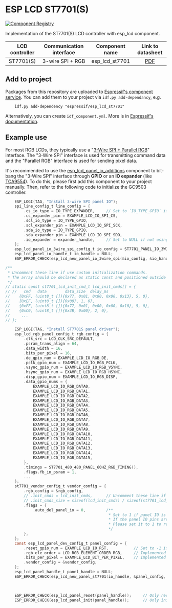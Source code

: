 # ESP LCD ST7701(S)

[![Component Registry](https://components.espressif.com/components/espressif/esp_lcd_st7701/badge.svg)](https://components.espressif.com/components/espressif/esp_lcd_st7701)

Implementation of the ST7701(S) LCD controller with esp_lcd component.

| LCD controller | Communication interface | Component name |                              Link to datasheet                               |
| :------------: | :---------------------: | :------------: | :--------------------------------------------------------------------------: |
|    ST7701(S)     |    3-wire SPI + RGB     | esp_lcd_st7701 | [PDF](https://dl.espressif.com/AE/esp-iot-solution/ST7701S_SPEC_%20V1.4.pdf) |

## Add to project

Packages from this repository are uploaded to [Espressif's component service](https://components.espressif.com/).
You can add them to your project via `idf.py add-dependancy`, e.g.

```
    idf.py add-dependency "espressif/esp_lcd_st7701"
```

Alternatively, you can create `idf_component.yml`. More is in [Espressif's documentation](https://docs.espressif.com/projects/esp-idf/en/latest/esp32/api-guides/tools/idf-component-manager.html).

## Example use

For most RGB LCDs, they typically use a "[3-Wire SPI + Parallel RGB](https://focuslcds.com/3-wire-spi-parallel-rgb-interface-fan4213/)" interface. The "3-Wire SPI" interface is used for transmitting command data and the "Parallel RGB" interface is used for sending pixel data.

It's recommended to use the [esp_lcd_panel_io_additions](https://components.espressif.com/components/espressif/esp_lcd_panel_io_additions) component to bit-bang the "3-Wire SPI" interface through **GPIO** or an **IO expander** (like [TCA9554](https://components.espressif.com/components/espressif/esp_io_expander_tca9554)). To do this, please first add this component to your project manually. Then, refer to the following code to initialize the GC9503 controller.

```c
    ESP_LOGI(TAG, "Install 3-wire SPI panel IO");
    spi_line_config_t line_config = {
        .cs_io_type = IO_TYPE_EXPANDER,     // Set to `IO_TYPE_GPIO` if using GPIO, same to below
        .cs_expander_pin = EXAMPLE_LCD_IO_SPI_CS,
        .scl_io_type = IO_TYPE_GPIO,
        .scl_expander_pin = EXAMPLE_LCD_IO_SPI_SCK,
        .sda_io_type = IO_TYPE_GPIO,
        .sda_expander_pin = EXAMPLE_LCD_IO_SPI_SDO,
        .io_expander = expander_handle,     // Set to NULL if not using IO expander
    };
    esp_lcd_panel_io_3wire_spi_config_t io_config = ST7701_PANEL_IO_3WIRE_SPI_CONFIG(line_config, 0);
    esp_lcd_panel_io_handle_t io_handle = NULL;
    ESP_ERROR_CHECK(esp_lcd_new_panel_io_3wire_spi(&io_config, &io_handle));

/**
 * Uncomment these line if use custom initialization commands.
 * The array should be declared as static const and positioned outside the function.
 */
// static const st7701_lcd_init_cmd_t lcd_init_cmds[] = {
// //   cmd   data        data_size  delay_ms
//    {0xFF, (uint8_t []){0x77, 0x01, 0x00, 0x00, 0x13}, 5, 0},
//    {0xEF, (uint8_t []){0x08}, 1, 0},
//    {0xFF, (uint8_t []){0x77, 0x01, 0x00, 0x00, 0x10}, 5, 0},
//    {0xC0, (uint8_t []){0x3B, 0x00}, 2, 0},
//     ...
// };

    ESP_LOGI(TAG, "Install ST7701S panel driver");
    esp_lcd_rgb_panel_config_t rgb_config = {
        .clk_src = LCD_CLK_SRC_DEFAULT,
        .psram_trans_align = 64,
        .data_width = 16,
        .bits_per_pixel = 16,
        .de_gpio_num = EXAMPLE_LCD_IO_RGB_DE,
        .pclk_gpio_num = EXAMPLE_LCD_IO_RGB_PCLK,
        .vsync_gpio_num = EXAMPLE_LCD_IO_RGB_VSYNC,
        .hsync_gpio_num = EXAMPLE_LCD_IO_RGB_HSYNC,
        .disp_gpio_num = EXAMPLE_LCD_IO_RGB_DISP,
        .data_gpio_nums = {
            EXAMPLE_LCD_IO_RGB_DATA0,
            EXAMPLE_LCD_IO_RGB_DATA1,
            EXAMPLE_LCD_IO_RGB_DATA2,
            EXAMPLE_LCD_IO_RGB_DATA3,
            EXAMPLE_LCD_IO_RGB_DATA4,
            EXAMPLE_LCD_IO_RGB_DATA5,
            EXAMPLE_LCD_IO_RGB_DATA6,
            EXAMPLE_LCD_IO_RGB_DATA7,
            EXAMPLE_LCD_IO_RGB_DATA8,
            EXAMPLE_LCD_IO_RGB_DATA9,
            EXAMPLE_LCD_IO_RGB_DATA10,
            EXAMPLE_LCD_IO_RGB_DATA11,
            EXAMPLE_LCD_IO_RGB_DATA12,
            EXAMPLE_LCD_IO_RGB_DATA13,
            EXAMPLE_LCD_IO_RGB_DATA14,
            EXAMPLE_LCD_IO_RGB_DATA15,
        },
        .timings = ST7701_480_480_PANEL_60HZ_RGB_TIMING(),
        .flags.fb_in_psram = 1,
        ...
    };
    st7701_vendor_config_t vendor_config = {
        .rgb_config = &rgb_config,
        // .init_cmds = lcd_init_cmds,      // Uncomment these line if use custom initialization commands
        // .init_cmds_size = sizeof(lcd_init_cmds) / sizeof(st7701_lcd_init_cmd_t),
        .flags = {
            .auto_del_panel_io = 0,         /**
                                             * Set to 1 if panel IO is no longer needed after LCD initialization.
                                             * If the panel IO pins are sharing other pins of the RGB interface to save GPIOs,
                                             * Please set it to 1 to release the pins.
                                             */
        },
    };
    const esp_lcd_panel_dev_config_t panel_config = {
        .reset_gpio_num = EXAMPLE_LCD_IO_RST,           // Set to -1 if not use
        .rgb_ele_order = LCD_RGB_ELEMENT_ORDER_RGB,     // Implemented by LCD command `36h`
        .bits_per_pixel = EXAMPLE_LCD_BIT_PER_PIXEL,    // Implemented by LCD command `3Ah` (16/18/24)
        .vendor_config = &vendor_config,
    };
    esp_lcd_panel_handle_t panel_handle = NULL;
    ESP_ERROR_CHECK(esp_lcd_new_panel_st7701(io_handle, &panel_config, &panel_handle));    /**
                                                                                             * Only create RGB when `auto_del_panel_io` is set to 0,
                                                                                             * or initialize st7701 meanwhile
                                                                                             */
    ESP_ERROR_CHECK(esp_lcd_panel_reset(panel_handle));     // Only reset RGB when `auto_del_panel_io` is set to 1, or reset st7701 meanwhile
    ESP_ERROR_CHECK(esp_lcd_panel_init(panel_handle));      // Only initialize RGB when `auto_del_panel_io` is set to 1, or initialize st7701 meanwhile
```
